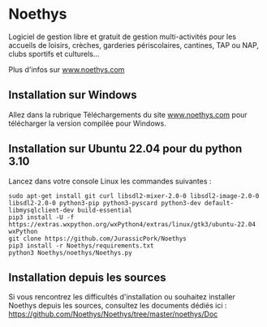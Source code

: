 Noethys
==================
Logiciel de gestion libre et gratuit de gestion multi-activités pour 
les accueils de loisirs, crèches, garderies périscolaires, cantines, 
TAP ou NAP, clubs sportifs et culturels...

Plus d'infos sur www.noethys.com


Installation sur Windows
------------------

Allez dans la rubrique Téléchargements du site www.noethys.com pour télécharger la version compilée pour Windows.


Installation sur Ubuntu 22.04 pour du python 3.10
------------------

Lancez dans votre console Linux les commandes suivantes :
```
sudo apt-get install git curl libsdl2-mixer-2.0-0 libsdl2-image-2.0-0 libsdl2-2.0-0 python3-pip python3-pyscard python3-dev default-libmysqlclient-dev build-essential
pip3 install -U -f https://extras.wxpython.org/wxPython4/extras/linux/gtk3/ubuntu-22.04 wxPython
git clone https://github.com/JurassicPork/Noethys
pip3 install -r Noethys/requirements.txt
python3 Noethys/noethys/Noethys.py
```



Installation depuis les sources
------------------
Si vous rencontrez les difficultés d'installation ou souhaitez installer Noethys depuis les sources,
consultez les documents dédiés ici : https://github.com/Noethys/Noethys/tree/master/noethys/Doc

